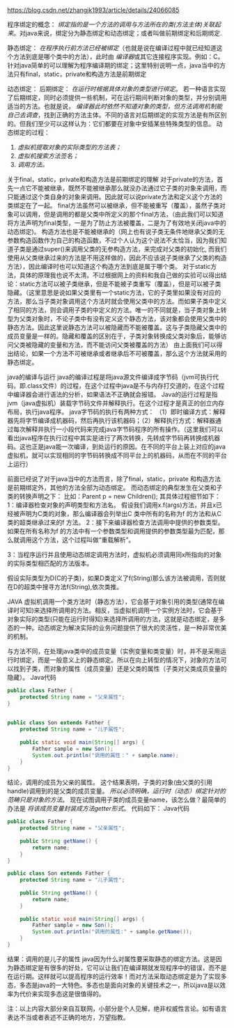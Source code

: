 https://blog.csdn.net/zhangjk1993/article/details/24066085

程序绑定的概念：
*绑定指的是一个方法的调用与方法所在的类(方法主体)关联起来*。对java来说，绑定分为静态绑定和动态绑定；或者叫做前期绑定和后期绑定.

静态绑定：
*在程序执行前方法已经被绑定*（也就是说在编译过程中就已经知道这个方法到底是哪个类中的方法），此时由 *编译器*或其它连接程序实现。例如：C。
针对java简单的可以理解为程序编译期的绑定；这里特别说明一点，java当中的方法只有final，static，private和构造方法是前期绑定

动态绑定：
后期绑定： *在运行时根据具体对象的类型进行绑定*。
若一种语言实现了后期绑定，同时必须提供一些机制，可在运行期间判断对象的类型，并分别调用适当的方法。也就是说， *编译器此时依然不知道对象的类型，但方法调用机制能自己去调查*，找到正确的方法主体。不同的语言对后期绑定的实现方法是有所区别的。但我们至少可以这样认为：它们都要在对象中安插某些特殊类型的信息。
动态绑定的过程：

1. *虚拟机提取对象的实际类型的方法表；*
2. *虚拟机搜索方法签名；*
3. *调用方法。*


关于final，static，private和构造方法是前期绑定的理解
对于private的方法，首先一点它不能被继承，既然不能被继承那么就没办法通过它子类的对象来调用，而只能通过这个类自身的对象来调用。因此就可以说private方法和定义这个方法的类绑定在了一起。
final方法虽然可以被继承，但不能被重写（覆盖），虽然子类对象可以调用，但是调用的都是父类中所定义的那个final方法，（由此我们可以知道将方法声明为final类型，一是为了防止方法被覆盖，二是为了有效地关闭java中的动态绑定)。
构造方法也是不能被继承的（网上也有说子类无条件地继承父类的无参数构造函数作为自己的构造函数，不过个人认为这个说法不太恰当，因为我们知道子类是通过super()来调用父类的无参构造方法，来完成对父类的初始化, 而我们使用从父类继承过来的方法是不用这样做的，因此不应该说子类继承了父类的构造方法），因此编译时也可以知道这个构造方法到底是属于哪个类。
对于static方法，具体的原理我也说不太清。不过根据网上的资料和我自己做的实验可以得出结论：static方法可以被子类继承，但是不能被子类重写（覆盖），但是可以被子类隐藏。（这里意思是说如果父类里有一个static方法，它的子类里如果没有对应的方法，那么当子类对象调用这个方法时就会使用父类中的方法。而如果子类中定义了相同的方法，则会调用子类的中定义的方法。唯一的不同就是，当子类对象上转型为父类对象时，不论子类中有没有定义这个静态方法，该对象都会使用父类中的静态方法。因此这里说静态方法可以被隐藏而不能被覆盖。这与子类隐藏父类中的成员变量是一样的。隐藏和覆盖的区别在于，子类对象转换成父类对象后，能够访问父类被隐藏的变量和方法，而不能访问父类被覆盖的方法）
由上面我们可以得出结论，如果一个方法不可被继承或者继承后不可被覆盖，那么这个方法就采用的静态绑定。

java的编译与运行
java的编译过程是将java源文件编译成字节码（jvm可执行代码，即.class文件）的过程，在这个过程中java是不与内存打交道的，在这个过程中编译器会进行语法的分析，如果语法不正确就会报错。
Java的运行过程是指jvm（java虚拟机）装载字节码文件并解释执行。在这个过程才是真正的创立内存布局，执行java程序。
java字节码的执行有两种方式： （1）即时编译方式：解释器先将字节编译成机器码，然后再执行该机器码；（2）解释执行方式：解释器通过每次解释并执行一小段代码来完成java字节码程序的所有操作。（这里我们可以看出java程序在执行过程中其实是进行了两次转换，先转成字节码再转换成机器码。这也正是java能一次编译，到处运行的原因。在不同的平台上装上对应的java虚拟机，就可以实现相同的字节码转换成不同平台上的机器码，从而在不同的平台上运行）

前面已经说了对于java当中的方法而言，除了final，static，private
和构造方法是前期绑定外，其他的方法全部为动态绑定。
而动态绑定的典型发生在父类和子类的转换声明之下：
比如：Parent p = new Children();
其具体过程细节如下：
1：编译器检查对象的声明类型和方法名。
假设我们调用x.f(args)方法，并且x已经被声明为C类的对象，那么编译器会列举出C 类中所有的名称为f 的方法和从C 类的超类继承过来的f 方法。
2：接下来编译器检查方法调用中提供的参数类型。
如果在所有名称为f 的方法中有一个参数类型和调用提供的参数类型最为匹配，那么就调用这个方法，这个过程叫做“重载解析”。

3：当程序运行并且使用动态绑定调用方法时，虚拟机必须调用同x所指向的对象的实际类型相匹配的方法版本。

假设实际类型为D(C的子类)，如果D类定义了f(String)那么该方法被调用，否则就在D的超类中搜寻方法f(String),依次类推。

JAVA 虚拟机调用一个类方法时（静态方法），它会基于对象引用的类型(通常在编译时可知)来选择所调用的方法。相反，当虚拟机调用一个实例方法时，它会基于对象实际的类型(只能在运行时得知)来选择所调用的方法，这就是动态绑定，是多态的一种。动态绑定为解决实际的业务问题提供了很大的灵活性，是一种非常优美的机制。

与方法不同，在处理java类中的成员变量（实例变量和类变量）时，并不是采用运行时绑定，而是一般意义上的静态绑定。所以在向上转型的情况下，对象的方法可以找到子类，而对象的属性（成员变量）还是父类的属性（子类对父类成员变量的隐藏）。
Java代码

```java
public class Father {
    protected String name = "父亲属性";
}
　　
 
public class Son extends Father {
    protected String name = "儿子属性";
 
    public static void main(String[] args) {
        Father sample = new Son();
        System.out.println("调用的属性：" + sample.name);
    }
}
```


结论，调用的成员为父亲的属性。
这个结果表明，子类的对象(由父类的引用handle)调用到的是父类的成员变量。 *所以必须明确，运行时（动态）绑定针对的范畴只是对象的方法*。
现在试图调用子类的成员变量name，该怎么做？最简单的办法是 *将该成员变量封装成方法getter形式*。
代码如下：
Java代码

```java
public class Father {
    protected String name = "父亲属性";
 
    public String getName() {
        return name;
    }
}　　
 
public class Son extends Father {
    protected String name = "儿子属性";
 
    public String getName() {
        return name;
    }
 
    public static void main(String[] args) {
        Father sample = new Son();
        System.out.println("调用的属性:" + sample.getName());
    }
}
```


结果：调用的是儿子的属性
java因为什么对属性要采取静态的绑定方法。这是因为静态绑定是有很多的好处，它可以让我们在编译期就发现程序中的错误，而不是在运行期。这样就可以提高程序的运行效率！而对方法采取动态绑定是为了实现多态，多态是java的一大特色。多态也是面向对象的关键技术之一，所以java是以效率为代价来实现多态这是很值得的。

注：以上内容大部分来自互联网，小部分是个人见解，绝非权威性言论。如有语言表达不当或者表述不正确的地方，万望指教。
